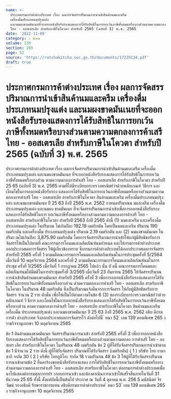 ```yaml
---
name: >-
  ประกาศกรมการค้าต่างประเทศ เรื่อง ผลการจัดสรรปริมาณการนำเข้าสินค้านมและครีม
  เครื่องดื่มประเภทนมปรุงแต่ง
  และนมผงขาดมันเนยที่จะออกหนังสือรับรองแสดงการได้รับสิทธิในการยกเว้นภาษีทั้งหมดหรือบางส่วนตามความตกลงการค้าเสรี
  ไทย - ออสเตรเลีย สำหรับภาษีในโควตา สำหรับปี 2565 (ฉบับที่ 3) พ.ศ. 2565
date: '2022-11-09'
category: ง พิเศษ
volume: 139
section: 265
page: 52
source: 'https://ratchakitcha.soc.go.th/documents/17229134.pdf'
draft: true
---
```


# ประกาศกรมการค้าต่างประเทศ เรื่อง ผลการจัดสรรปริมาณการนำเข้าสินค้านมและครีม เครื่องดื่มประเภทนมปรุงแต่ง และนมผงขาดมันเนยที่จะออกหนังสือรับรองแสดงการได้รับสิทธิในการยกเว้นภาษีทั้งหมดหรือบางส่วนตามความตกลงการค้าเสรี ไทย - ออสเตรเลีย สำหรับภาษีในโควตา สำหรับปี 2565 (ฉบับที่ 3) พ.ศ. 2565

ประกาศกรมการค้าต่างประเทศ เรื่อง ผลการจัดสรรปริมาณการนำเข้าสินค้านมและครีม เครื่องดื่มประเภทนมปรุงแต่ง และนมผงขาดมันเนย ที่จะออกหนังสือรับรองแสดงการได้รับสิทธิในการยกเว้นภาษีทั้งหมดหรือบางส่วน ตามความตกลงการค้าเสรี ไทย - ออสเตรเลีย สำหรับภาษีในโควตา สำหรับปี 25 65 (ฉบับที่ 3) พ.ศ. 2565 ตามที่ได้มีระเบียบกระทรวงพาณิชย์ว่าด้วยหลักเกณฑ์ วิธีการ และเงื่อนไขในการออกหนังสือรับรอง แสดงการได้รับสิทธิในการยกเว้นภาษีทั้งหมดหรือบางส่วนตามความตกลงการค้าเสรี ไทย - ออสเตรเลีย สาหรับภาษีในโควตา สินค้านมและครีม เครื่องดื่มประเภทนมปรุงแต่ง และนมผงขาดมันเนย ปี 25 63 ถึงปี 2565 พ.ศ. 2562 กาหนดปริมาณน มและครีม เครื่องดื่มประเภทนมปรุงแต่ง และนมผง ขาดมันเนย ที่จะจัดสรรปริมาณการนำเข้าเพื่อการออกหนังสือรับรองแสดงการได้รับสิทธิในการ ยกเว้นภาษีทั้งหมดหรือบางส่วนตามความตกลงการค้าเสรี ไทย - ออสเตรเลีย สาหรับภาษีในโควตา สำหรับปี 2563 ถึงปี 2565 ดังนี้ (1) นมและครีม และเครื่องดื่มประเภทนมปรุงแต่ง ในปริมาณ ไม่เกินปีละ 192.19 เมตริกตัน โดยเป็นนมและครีม ปริมาณ 190 เมตริกตัน และเครื่องดื่ม ประเภทนมปรุงแต่ง ปริมาณ 2.19 เมตริกตัน และ (2) นมผงขาดมันเนย ในปริมา ณไม่เกินปีละ 3,875.90 เมตริกตัน โดยการจัดสรรปริมาณการนำเข้าให้แก่ผู้มีสิทธิขอรับการจัดสรรให้เป็นไปตามที่ คณะกรรมการโคนมและผลิตภัณฑ์นมกำหนด และให้กรมการค้าต่างประเทศออกประกาศผลการจัดสรร ให้ผู้เกี่ยวข้องทราบ ซึ่งกรมการค้าต่างประเทศได้ออกประกาศผลการจัดสรร สำหรับปี 2565 ครั้งที่ 1 ตามมติคณะกรรมการโคนมและผลิตภัณฑ์นมในการประชุมครั้งที่ 5/2564 เมื่อวันที่ 10 พฤศจิกายน 2564 และครั้งที่ 2 ตามมติคณะกรรมการโคนมและผลิตภัณฑ์นมในการประชุม ครั้งที่ 1/2565 เมื่อวันที่ 1 กรกฎาคม 2565 ไปแล้ว นั้น บั ดนี้ คณะกรรมการโคนมและผลิตภัณฑ์นมได้มีมติในการประชุมครั้งที่ 3/2565 เมื่อวันที่ 23 กันยายน 2565 ให้จัดสรรปริมาณการนำเข้าสินค้านมผงขาดมันเนย สำหรับปี 2565 ครั้งที่ 3 เพื่อการออกหนังสือรับรองแสดงการได้รับสิทธิในการยกเว้นภาษีทั้งหมดหรือบางส่วน ตำมความตกลงการค้าเสรี ไทย - ออสเตรเลีย สาหรับภาษีในโควตา ในปริมาณ 48 เมตริกตัน ซึ่งเป็นปริมาณแจ้งคืนจากการจัดสรร ให้กับผู้มีสิทธิขอรับการจัดสรร จำนวน 2 ราย ดังนั้น เพื่อให้เป็นไปตามความในข้อ 6 (3) ของระเบียบกระทรวงพาณิชย์ว่าด้วยหลักเกณฑ์ วิ ธีการ และเงื่อนไขในการออกหนังสือรับรองแสดงการได้รับสิทธิในการยกเว้นภาษีทั้งหมดหรือบางส่วน ตามความตกลงการค้าเสรี ไทย - ออสเตรเลีย สาหรับภาษีในโควตา สินค้านมและครีม เครื่องดื่ม ประเภทนมปรุงแต่ง และนมผงขาดมันเนย ปี 25 63 ถึงปี 2565 พ.ศ. 2562 อธิบ ดีกรมการค้า ต่างประเทศ จึงออกประกาศผลการจัดสรรไว้ ดังต่อไปนี้ ้ หนา 52 ่ เลม 139 ตอนพิเศษ 265 ง ราชกิจจานุเบกษา 10 พฤศจิกายน 2565

ข้อ 1 สินค้านมผงขาดมันเนย จัดสรรปริมาณการนาเข้า สาหรับปี 2565 ครั้งที่ 3 เพื่อการออกหนังสือรับรองแสดงการได้รับสิทธิในการยกเว้นภาษีทั้งหมดหรือบางส่วนตามความตกลง การค้าเสรี ไทย - ออสเตร เลีย สำหรับภาษีในโควตา ในปริมาณ 48 เมตริกตัน ข้อ 2 ผู้ที่ได้รับจัดสรรปริมาณการนำเข้าตามข้อ 1 มีจำนวน 2 ราย ดังนี้ ผู้ที่ได้รับจัดสรร ปริมาณที่ได้รับจัดสรร (เมตริกตัน) ( 1 ) บริษัท ไทย ยามาซากิ จากัด 30 ( 2 ) บริษัท ไทยกูลิโกะ จำกัด 18 รวมปริมาณ 48 ข้อ 3 ให้ผู้ที่ได้รับจัดสรรปริมาณการนาเข้าตามข้อ 2 ยื่นคาร้องขอหนังสือรับรองแสดง การได้รับสิทธิในการยกเว้นภาษีทั้งหมดหรือบางส่วนตามความตกลงการค้าเสรี ไทย - ออสเตรเลีย สาหรับภาษีในโควตา ต่อกรมการค้าต่างประเทศเพื่อนาไปแสดงต่อกรมศุลกากรปร ะกอบการนาเข้า และต้องดาเนินการนาเข้าให้เสร็จสิ้นภายในวันที่ 31 ธันวาคม 25 65 ทั้งนี้ ตั้งแต่บัดนี้เป็นต้นไป ประกาศ ณ วันที่ 4 ตุลาคม พ.ศ. 256 5 มนัสนิตย์ จิรวัฒน์ รองอธิบดี รักษาราชการแทน อธิบดีกรมการค้าต่างประเทศ ้ หนา 53 ่ เลม 139 ตอนพิเศษ 265 ง ราชกิจจานุเบกษา 10 พฤศจิกายน 2565
